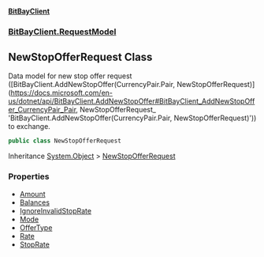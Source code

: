 #### [BitBayClient](./index.md 'index')
### [BitBayClient.RequestModel](./BitBayClient-RequestModel.md 'BitBayClient.RequestModel')
## NewStopOfferRequest Class
Data model for new stop offer request ([BitBayClient.AddNewStopOffer(CurrencyPair.Pair, NewStopOfferRequest)](https://docs.microsoft.com/en-us/dotnet/api/BitBayClient.AddNewStopOffer#BitBayClient_AddNewStopOffer_CurrencyPair_Pair, NewStopOfferRequest_ 'BitBayClient.AddNewStopOffer(CurrencyPair.Pair, NewStopOfferRequest)')) to exchange.  
```csharp
public class NewStopOfferRequest
```
Inheritance [System.Object](https://docs.microsoft.com/en-us/dotnet/api/System.Object 'System.Object') &gt; [NewStopOfferRequest](./BitBayClient-RequestModel-NewStopOfferRequest.md 'BitBayClient.RequestModel.NewStopOfferRequest')  
### Properties
- [Amount](./BitBayClient-RequestModel-NewStopOfferRequest-Amount.md 'BitBayClient.RequestModel.NewStopOfferRequest.Amount')
- [Balances](./BitBayClient-RequestModel-NewStopOfferRequest-Balances.md 'BitBayClient.RequestModel.NewStopOfferRequest.Balances')
- [IgnoreInvalidStopRate](./BitBayClient-RequestModel-NewStopOfferRequest-IgnoreInvalidStopRate.md 'BitBayClient.RequestModel.NewStopOfferRequest.IgnoreInvalidStopRate')
- [Mode](./BitBayClient-RequestModel-NewStopOfferRequest-Mode.md 'BitBayClient.RequestModel.NewStopOfferRequest.Mode')
- [OfferType](./BitBayClient-RequestModel-NewStopOfferRequest-OfferType.md 'BitBayClient.RequestModel.NewStopOfferRequest.OfferType')
- [Rate](./BitBayClient-RequestModel-NewStopOfferRequest-Rate.md 'BitBayClient.RequestModel.NewStopOfferRequest.Rate')
- [StopRate](./BitBayClient-RequestModel-NewStopOfferRequest-StopRate.md 'BitBayClient.RequestModel.NewStopOfferRequest.StopRate')
